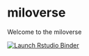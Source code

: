 # miloverse

Welcome to the miloverse

 <!-- badges: start -->
  [![Launch Rstudio Binder](http://mybinder.org/badge_logo.svg)](https://mybinder.org/v2/gh/aniruhil/miloverse/master?urlpath=rstudio)
  <!-- badges: end -->
